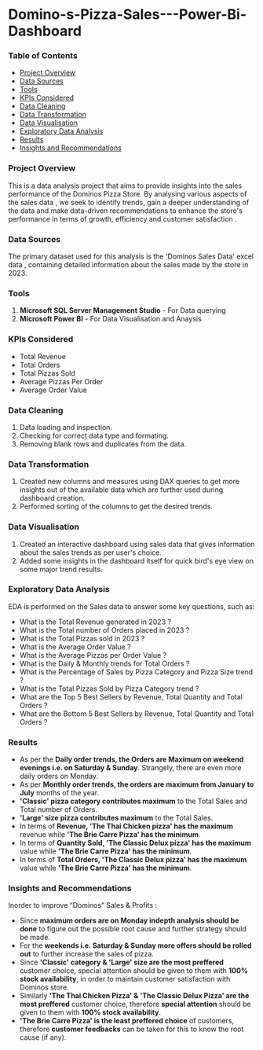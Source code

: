 # Domino-s-Pizza-Sales---Power-Bi-Dashboard



### Table of Contents
- [Project Overview](#project-overview)
- [Data Sources](#data-sources)
- [Tools](#tools)
- [KPIs Considered](#kpis-considered)
- [Data Cleaning](#data-cleaning)
- [Data Transformation](data-transformation)
- [Data Visualisation](#data-visualisation)
- [Exploratory Data Analysis](#exploratory-data-analysis)
- [Results](#results)
- [Insights and Recommendations](#insights-and-recommendations)

### Project Overview
This is a data analysis project that aims to provide insights into the sales performance of the Dominos Pizza Store. By analysing various aspects of the sales data , we seek to identify trends, gain a deeper understanding of the data and make data-driven recommendations to enhance the store's performance in terms of growth, efficiency and customer satisfaction .

### Data Sources
The primary dataset used for this analysis is the 'Dominos Sales Data' excel data , containing detailed information about the sales made by the store in 2023.

### Tools
1. **Microsoft SQL Server Management Studio** - For Data querying
2. **Microsoft Power BI** - For Data Visualisation and Anaysis

### KPIs Considered
- Total Revenue
- Total Orders
- Total Pizzas Sold
- Average Pizzas Per Order
- Average Order Value

### Data Cleaning
1. Data loading and inspection.
2. Checking for correct data type and formating.
3. Removing blank rows and duplicates from the data.

### Data Transformation
1. Created new columns and measures using DAX queries to get more insights out of the available data which are further used during dashboard creation.
2. Performed sorting of the columns to get the desired trends. 
   
### Data Visualisation
1. Created an interactive dashboard using sales data that gives information about the sales trends as per user's choice.
2. Added some insights in the dashboard itself for quick bird's eye view on some major trend results.

### Exploratory Data Analysis
EDA is performed on the Sales data to answer some key questions, such as:
- What is the Total Revenue generated in 2023 ?
- What is the Total number of Orders placed in 2023 ?
- What is the Total Pizzas sold in 2023 ?
- What is the Average Order Value ?
- What is the Average Pizzas per Order Value ? 
- What is the Daily & Monthly trends for Total Orders ?
- What is the Percentage of Sales by Pizza Category and Pizza Size trend ?
- What is the Total Pizzas Sold by Pizza Category trend ?
- What are the Top 5 Best Sellers by Revenue, Total Quantity and Total Orders ?
- What are the Bottom 5 Best Sellers by Revenue, Total Quantity and Total Orders ?  

### Results
- As per the **Daily order trends, the Orders are Maximum on weekend evenings i.e. on Saturday & Sunday**. Strangely, there are even more daily orders on Monday.
- As per **Monthly order trends, the orders are maximum from January to July** months of the year.
- **'Classic' pizza category contributes maximum** to the Total Sales and Total number of Orders.
- **'Large' size pizza contributes maximum** to the Total Sales.
- In terms of **Revenue, 'The Thai Chicken pizza' has the maximum** revenue while **'The Brie Carre Pizza' has the minimum**.
- In terms of **Quantity Sold, 'The Classic Delux pizza' has the maximum** value while **'The Brie Carre Pizza' has the minimum**.
- In terms of **Total Orders, 'The Classic Delux pizza' has the maximum** value while **'The Brie Carre Pizza' has the minimum**.
  

### Insights and Recommendations
Inorder to improve “Dominos” Sales & Profits :
- Since **maximum orders are on Monday indepth analysis should be done** to figure out the possible root cause and further strategy should be made.
- For the **weekends i.e. Saturday & Sunday more offers should be rolled out** to further increase the sales of pizza.
- Since **'Classic' category & 'Large' size are the most preffered** customer choice, special attention should be given to them with **100% stock availability**, in order to maintain customer satisfaction with Dominos store.
- Similarly **'The Thai Chicken Pizza' & 'The Classic Delux Pizza' are the most preffered** customer choice, therefore **special attention** should be given to them with **100% stock availability**.
- **'The Brie Carre Pizza' is the least preffered choice** of customers, therefore **customer feedbacks** can be taken for this to know the root cause (if any).  
